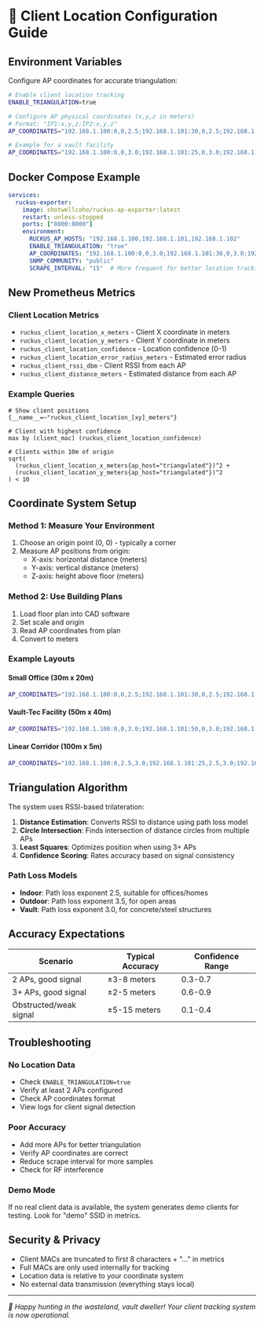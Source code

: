 # 🎯 Client Location Configuration Guide

## Environment Variables

Configure AP coordinates for accurate triangulation:

```bash
# Enable client location tracking
ENABLE_TRIANGULATION=true

# Configure AP physical coordinates (x,y,z in meters)
# Format: "IP1:x,y,z;IP2:x,y,z"
AP_COORDINATES="192.168.1.100:0,0,2.5;192.168.1.101:30,0,2.5;192.168.1.102:15,20,2.5"

# Example for a vault facility
AP_COORDINATES="192.168.1.100:0,0,3.0;192.168.1.101:25,0,3.0;192.168.1.102:50,0,3.0;192.168.1.103:25,30,3.0"
```

## Docker Compose Example

```yaml
services:
  ruckus-exporter:
    image: shotwellcoho/ruckus-ap-exporter:latest
    restart: unless-stopped
    ports: ["8000:8000"]
    environment:
      RUCKUS_AP_HOSTS: "192.168.1.100,192.168.1.101,192.168.1.102"
      ENABLE_TRIANGULATION: "true"
      AP_COORDINATES: "192.168.1.100:0,0,3.0;192.168.1.101:30,0,3.0;192.168.1.102:15,20,3.0"
      SNMP_COMMUNITY: "public"
      SCRAPE_INTERVAL: "15"  # More frequent for better location tracking
```

## New Prometheus Metrics

### Client Location Metrics

- `ruckus_client_location_x_meters` - Client X coordinate in meters
- `ruckus_client_location_y_meters` - Client Y coordinate in meters  
- `ruckus_client_location_confidence` - Location confidence (0-1)
- `ruckus_client_location_error_radius_meters` - Estimated error radius
- `ruckus_client_rssi_dbm` - Client RSSI from each AP
- `ruckus_client_distance_meters` - Estimated distance from each AP

### Example Queries

```promql
# Show client positions
{__name__=~"ruckus_client_location_[xy]_meters"}

# Client with highest confidence
max by (client_mac) (ruckus_client_location_confidence)

# Clients within 10m of origin
sqrt(
  (ruckus_client_location_x_meters{ap_host="triangulated"})^2 + 
  (ruckus_client_location_y_meters{ap_host="triangulated"})^2
) < 10
```

## Coordinate System Setup

### Method 1: Measure Your Environment

1. Choose an origin point (0, 0) - typically a corner
2. Measure AP positions from origin:
   - X-axis: horizontal distance (meters)
   - Y-axis: vertical distance (meters)  
   - Z-axis: height above floor (meters)

### Method 2: Use Building Plans

1. Load floor plan into CAD software
2. Set scale and origin
3. Read AP coordinates from plan
4. Convert to meters

### Example Layouts

#### Small Office (30m x 20m)
```bash
AP_COORDINATES="192.168.1.100:0,0,2.5;192.168.1.101:30,0,2.5;192.168.1.102:15,20,2.5"
```

#### Vault-Tec Facility (50m x 40m)
```bash
AP_COORDINATES="192.168.1.100:0,0,3.0;192.168.1.101:50,0,3.0;192.168.1.102:0,40,3.0;192.168.1.103:50,40,3.0"
```

#### Linear Corridor (100m x 5m)
```bash  
AP_COORDINATES="192.168.1.100:0,2.5,3.0;192.168.1.101:25,2.5,3.0;192.168.1.102:50,2.5,3.0;192.168.1.103:75,2.5,3.0"
```

## Triangulation Algorithm

The system uses RSSI-based trilateration:

1. **Distance Estimation**: Converts RSSI to distance using path loss model
2. **Circle Intersection**: Finds intersection of distance circles from multiple APs
3. **Least Squares**: Optimizes position when using 3+ APs
4. **Confidence Scoring**: Rates accuracy based on signal consistency

### Path Loss Models

- **Indoor**: Path loss exponent 2.5, suitable for offices/homes
- **Outdoor**: Path loss exponent 3.5, for open areas
- **Vault**: Path loss exponent 3.0, for concrete/steel structures

## Accuracy Expectations

| Scenario | Typical Accuracy | Confidence Range |
|----------|------------------|------------------|
| 2 APs, good signal | ±3-8 meters | 0.3-0.7 |
| 3+ APs, good signal | ±2-5 meters | 0.6-0.9 |
| Obstructed/weak signal | ±5-15 meters | 0.1-0.4 |

## Troubleshooting

### No Location Data
- Check `ENABLE_TRIANGULATION=true`
- Verify at least 2 APs configured
- Check AP coordinates format
- View logs for client signal detection

### Poor Accuracy
- Add more APs for better triangulation
- Verify AP coordinates are correct
- Reduce scrape interval for more samples
- Check for RF interference

### Demo Mode
If no real client data is available, the system generates demo clients for testing. Look for "demo" SSID in metrics.

## Security & Privacy

- Client MACs are truncated to first 8 characters + "..." in metrics
- Full MACs are only used internally for tracking
- Location data is relative to your coordinate system
- No external data transmission (everything stays local)

---

*🎯 Happy hunting in the wasteland, vault dweller! Your client tracking system is now operational.*